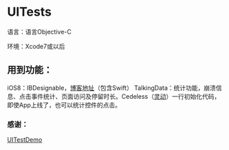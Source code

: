 # UITests
语言：语言Objective-C

环境：Xcode7或以后

## 用到功能：
iOS8：IBDesignable，[博客地址](http://leopardpan.github.io/2015/09/03/%E5%9C%A8OC%E5%92%8CSwift%E4%B8%AD%E4%BD%BF%E7%94%A8IBDesignable-IBInspectable/)（包含Swift）
TalkingData：统计功能，崩溃信息、点击事件统计、页面访问及停留时长。Cedeless（[灵动](https://account.talkingdata.com/api/v1/center?languagetype=zh_cn)）一行初始化代码，即使App上线了，也可以统计控件的点击。


### 感谢：
[UITestDemo](https://github.com/sunljz/demo/tree/master/iOS9/UITestDemo)
